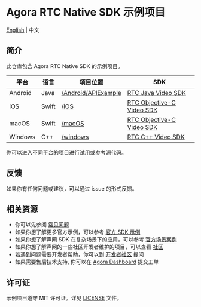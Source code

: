 # Agora RTC Native SDK 示例项目

[English](README.md) | 中文

## 简介

此仓库包含 Agora RTC Native SDK 的示例项目。

| 平台 | 语言 | 项目位置     | SDK                                                                                                                             |
| -------- | -------- | -------------------- | ------------------------------------------------------------------------------------------------------------------------------- |
| Android  | Java     | [/Android/APIExample](/Android/APIExample) | [RTC Java Video SDK](https://docs.agora.io/cn/Video/API%20Reference/java/index.html)                                            |
| iOS      | Swift    | [/iOS](/iOS)         | [RTC Objective-C Video SDK](https://docs.agora.io/cn/Video/API%20Reference/oc/docs/headers/Agora-Objective-C-API-Overview.html) |
| macOS    | Swift    | [/macOS](/macOS)     | [RTC Objective-C Video SDK](https://docs.agora.io/cn/Video/API%20Reference/oc/docs/headers/Agora-Objective-C-API-Overview.html) |
| Windows  | C++      | [/windows](/windows) | [RTC C++ Video SDK](https://docs.agora.io/cn/Video/API%20Reference/cpp/index.html)                                              |

你可以进入不同平台的项目进行试用或参考源代码。

## 反馈

如果你有任何问题或建议，可以通过 issue 的形式反馈。

## 相关资源

- 你可以先参阅 [常见问题](https://docs.agora.io/cn/faq)
- 如果你想了解更多官方示例，可以参考 [官方 SDK 示例](https://github.com/AgoraIO)
- 如果你想了解声网 SDK 在复杂场景下的应用，可以参考 [官方场景案例](https://github.com/AgoraIO-usecase)
- 如果你想了解声网的一些社区开发者维护的项目，可以查看 [社区](https://github.com/AgoraIO-Community)
- 若遇到问题需要开发者帮助，你可以到 [开发者社区](https://rtcdeveloper.com/) 提问
- 如果需要售后技术支持, 你可以在 [Agora Dashboard](https://dashboard.agora.io) 提交工单

## 许可证

示例项目遵守 MIT 许可证。详见 [LICENSE](./LICENSE) 文件。
